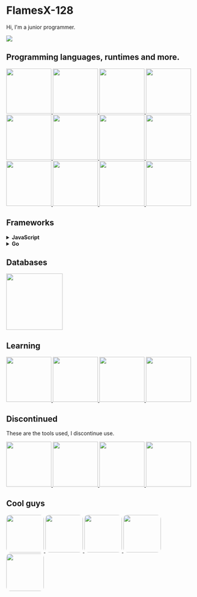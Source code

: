# **FlamesX-128**
Hi, I'm a junior programmer.

<a href="https://komarev.com/ghpvc/?username=FlamesX-128">
  <img src="https://komarev.com/ghpvc/?username=FlamesX-128">
</a>

## **Programming languages, runtimes and more.**

<a href="https://html.spec.whatwg.org/">
  <img src="https://user-images.githubusercontent.com/78381898/158508519-f86320b1-dda0-418e-9617-708cf026a327.png" height="120" />
</a>

<a href="https://www.w3.org/TR/CSS/#css">
  <img src="https://user-images.githubusercontent.com/78381898/158508738-cc15e550-df2c-41b5-b5fb-6b0459abbaa9.png" height="120" />
</a>

<a href="https://www.javascript.com/">
  <img src="https://user-images.githubusercontent.com/78381898/158508787-8659d723-4b71-441e-8187-5e6099a11de9.png" height="120" />
</a>

<a href="https://nodejs.org/">
  <img src="https://user-images.githubusercontent.com/78381898/158509286-371f8a98-5fc3-45f9-8757-b193ac2e0e4b.png" height="120" />
</a>

<a href="https://deno.land/">
  <img src="https://user-images.githubusercontent.com/78381898/129280677-c874220e-eb6a-4d57-890e-c60843007c2b.png" height="120" />
</a>

<a href="https://coffeescript.org/">
  <img src="https://user-images.githubusercontent.com/78381898/152827307-7b2513a9-3f47-423c-8ad9-ced03f45bb36.png" height="120" />
</a>

<a href="https://www.typescriptlang.org/">
  <img src="https://user-images.githubusercontent.com/78381898/158508871-ccf7154f-31b7-483c-8824-1ef20f64861b.png" height="120" />
</a>

<a href="https://sass-lang.com/">
  <img src="https://user-images.githubusercontent.com/78381898/129276396-a1035a8f-8c2a-4b75-94f5-1004bf052b4d.png" height="120" />
</a>

<a href="https://elixir-lang.org/">
  <img src="https://user-images.githubusercontent.com/78381898/129275172-4301e629-5396-44dd-a50c-d5151ce703f6.png" height="120" />
</a>

<a href="https://golang.org/">
  <img src="https://user-images.githubusercontent.com/78381898/141719419-1bfcc0fd-a3eb-4ee1-bb3c-04b0de149515.gif" height="120" >
</a>

<a href="https://www.rust-lang.org/">
  <img src="https://user-images.githubusercontent.com/78381898/141719524-b588778f-c506-4686-990b-c66b4da85e9b.png" height="120" />
</a>

<a href="https://git-scm.com/">
  <img src="https://user-images.githubusercontent.com/78381898/158510264-2a8f67d9-76c8-4681-8b29-50eb75fa1d76.png" height="120" />
</a>

## **Frameworks**

<details>
  <summary> <b>JavaScript</b> </summary>

  <a href="https://nuxtjs.org/">
    <img src="https://user-images.githubusercontent.com/78381898/141725122-35eca371-79d9-4024-823e-f1e3c3daa413.png" height="120" />
  </a>

  <a href="https://vuejs.org/">
    <img src="https://user-images.githubusercontent.com/78381898/141724934-0e218d4c-5cd7-42e8-99bb-017501e72dea.png" height="120" />
  </a>
  
  <a href="https://vitejs.dev/">
    <img src="https://user-images.githubusercontent.com/78381898/141724778-4135d267-57a8-45fa-88d5-e9b41577d694.png" height="120" />
  </a>

  <a href="https://webpack.js.org/">
    <img src="https://user-images.githubusercontent.com/78381898/150414540-b4681d15-9343-484e-8203-97b5d6be16b7.png" height="120" />
  </a>

  <a href="https://www.electronjs.org/">
    <img src="https://user-images.githubusercontent.com/78381898/129281201-24a4a0a4-c515-4893-b2c2-5779609dd828.png" height="120" />
  </a>

  <a href="https://neutralino.js.org/">
    <img src="https://user-images.githubusercontent.com/78381898/141718986-3e181e26-a9f1-4538-a3e4-9b7947b4c760.png" height="120" />
  </a>
</details>

<details>
  <summary> <b>Go</b> </summary>

  <a href="https://wails.io/">
    <img src="https://user-images.githubusercontent.com/78381898/144142916-8d226c1c-5e76-4904-8e10-8b5d1f206880.png" height="120" />
  </a>
  
</details>

## **Databases**

<a href="https://www.mongodb.com/"> 
  <img src="https://user-images.githubusercontent.com/78381898/129257025-bcf7c849-da2d-40d5-b29c-396d05501395.png" height="150"/>
</a>

## **Learning**

<a href="https://esbuild.github.io/">
  <img src="https://user-images.githubusercontent.com/78381898/158510022-143ed7ec-7caa-43fa-b40b-67387752fad6.png" height="120" />
</a>
  
<a href="https://www.fastify.io/">
  <img src="https://user-images.githubusercontent.com/78381898/150414248-566e99bb-eeca-47a3-89a9-cf63fbb3f7bc.png" height="120" />
</a>

<a href="https://nestjs.com/">
  <img src="https://user-images.githubusercontent.com/78381898/158510027-9281cfbf-92b8-4c1c-a8f4-1066b9dde0bc.png" height="120" />
</a>

<a href="https://www.docker.com/">
  <img src="https://user-images.githubusercontent.com/78381898/129281754-7937c316-65c7-4162-a430-96a795a7b3aa.png" height="120" />
</a>

## **Discontinued**
These are the tools used, I discontinue use.

<a href="https://www.cplusplus.com/">
  <img src="https://user-images.githubusercontent.com/78381898/106524536-521f5300-64a8-11eb-9a2a-c5b64f90d205.png" height=120 />
</a>

<a href="https://www.postgresql.org/">
  <img src="https://user-images.githubusercontent.com/78381898/114326674-82641d00-9afb-11eb-97cf-ba9d58890fec.png" height="120" />
</a>

<a href="https://www.sqlite.org/">
  <img src="https://user-images.githubusercontent.com/78381898/158509804-da45dd67-c109-432f-8cc8-bb50f00e2e89.png" height="120" />
</a>

<a href="https://zdoom.org/about">
  <img src="https://user-images.githubusercontent.com/78381898/109361903-94da0e00-784f-11eb-8ac7-69fd4491cc5e.png" height="120" />
</a>

## **Cool guys**

<a href="https://github.com/ranon-rat">
  <img src="https://avatars.githubusercontent.com/u/66473662" height="100" style="border-radius: 10px">
</a>
  
<a href="https://github.com/paij0se">
  <img src="https://avatars.githubusercontent.com/u/69026987" height="100" style="border-radius: 10px">
</a>

<a href="https://github.com/jumang4423">
  <img src="https://avatars.githubusercontent.com/u/63630786" height="100" style="border-radius: 10px">
</a>

<a href="https://github.com/Grabrahama">
  <img src="https://avatars.githubusercontent.com/u/70868542" height="100" style="border-radius: 10px">
</a>

<a href="https://github.com/yOn3l">
  <img src="https://avatars.githubusercontent.com/u/74076866" height="100" style="border-radius: 10px">
</a>
